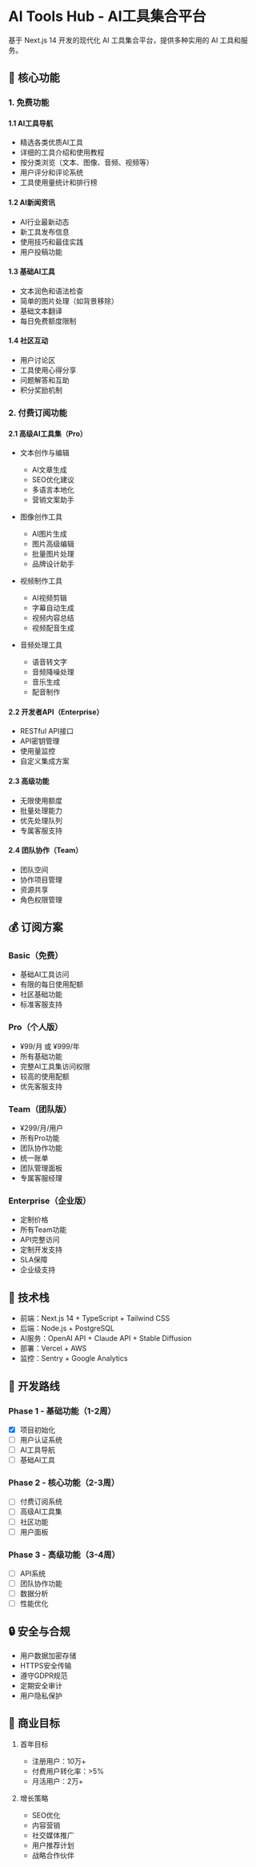# AI Tools Hub - AI工具集合平台

基于 Next.js 14 开发的现代化 AI 工具集合平台，提供多种实用的 AI 工具和服务。

## 🌟 核心功能

### 1. 免费功能

#### 1.1 AI工具导航
- 精选各类优质AI工具
- 详细的工具介绍和使用教程
- 按分类浏览（文本、图像、音频、视频等）
- 用户评分和评论系统
- 工具使用量统计和排行榜

#### 1.2 AI新闻资讯
- AI行业最新动态
- 新工具发布信息
- 使用技巧和最佳实践
- 用户投稿功能

#### 1.3 基础AI工具
- 文本润色和语法检查
- 简单的图片处理（如背景移除）
- 基础文本翻译
- 每日免费额度限制

#### 1.4 社区互动
- 用户讨论区
- 工具使用心得分享
- 问题解答和互助
- 积分奖励机制

### 2. 付费订阅功能

#### 2.1 高级AI工具集（Pro）
- 文本创作与编辑
  * AI文章生成
  * SEO优化建议
  * 多语言本地化
  * 营销文案助手
  
- 图像创作工具
  * AI图片生成
  * 图片高级编辑
  * 批量图片处理
  * 品牌设计助手
  
- 视频制作工具
  * AI视频剪辑
  * 字幕自动生成
  * 视频内容总结
  * 视频配音生成
  
- 音频处理工具
  * 语音转文字
  * 音频降噪处理
  * 音乐生成
  * 配音制作

#### 2.2 开发者API（Enterprise）
- RESTful API接口
- API密钥管理
- 使用量监控
- 自定义集成方案

#### 2.3 高级功能
- 无限使用额度
- 批量处理能力
- 优先处理队列
- 专属客服支持

#### 2.4 团队协作（Team）
- 团队空间
- 协作项目管理
- 资源共享
- 角色权限管理

## 💰 订阅方案

### Basic（免费）
- 基础AI工具访问
- 有限的每日使用配额
- 社区基础功能
- 标准客服支持

### Pro（个人版）
- ¥99/月 或 ¥999/年
- 所有基础功能
- 完整AI工具集访问权限
- 较高的使用配额
- 优先客服支持

### Team（团队版）
- ¥299/月/用户
- 所有Pro功能
- 团队协作功能
- 统一账单
- 团队管理面板
- 专属客服经理

### Enterprise（企业版）
- 定制价格
- 所有Team功能
- API完整访问
- 定制开发支持
- SLA保障
- 企业级支持

## 🚀 技术栈

- 前端：Next.js 14 + TypeScript + Tailwind CSS
- 后端：Node.js + PostgreSQL
- AI服务：OpenAI API + Claude API + Stable Diffusion
- 部署：Vercel + AWS
- 监控：Sentry + Google Analytics

## 📅 开发路线

### Phase 1 - 基础功能（1-2周）
- [x] 项目初始化
- [ ] 用户认证系统
- [ ] AI工具导航
- [ ] 基础AI工具

### Phase 2 - 核心功能（2-3周）
- [ ] 付费订阅系统
- [ ] 高级AI工具集
- [ ] 社区功能
- [ ] 用户面板

### Phase 3 - 高级功能（3-4周）
- [ ] API系统
- [ ] 团队协作功能
- [ ] 数据分析
- [ ] 性能优化

## 🔒 安全与合规

- 用户数据加密存储
- HTTPS安全传输
- 遵守GDPR规范
- 定期安全审计
- 用户隐私保护

## 🎯 商业目标

1. 首年目标
   - 注册用户：10万+
   - 付费用户转化率：>5%
   - 月活用户：2万+

2. 增长策略
   - SEO优化
   - 内容营销
   - 社交媒体推广
   - 用户推荐计划
   - 战略合作伙伴
